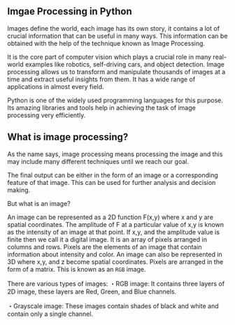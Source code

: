 ## Imgae Processing in Python

Images define the world, each image has its own story, it contains a lot of crucial information that can be useful in many ways. This information can be obtained with the help of the technique known as Image Processing.

It is the core part of computer vision which plays a crucial role in many real-world examples like robotics, self-driving cars, and object detection. Image processing allows us to transform and manipulate thousands of images at a time and extract useful insights from them. It has a wide range of applications in almost every field. 

Python is one of the widely used programming languages for this purpose. Its amazing libraries and tools help in achieving the task of image processing very efficiently. 

## What is image processing?
As the name says, image processing means processing the image and this may include many different techniques until we reach our goal.

The final output can be either in the form of an image or a corresponding feature of that image. This can be used for further analysis and decision making.

But what is an image?

An image can be represented as a 2D function F(x,y) where x and y are spatial coordinates. The amplitude of F at a particular value of x,y is known as the intensity of an image at that point. If x,y, and the amplitude value is finite then we call it a digital image. It is an array of pixels arranged in columns and rows. Pixels are the elements of an image that contain information about intensity and color. An image can also be represented in 3D where x,y, and z become spatial coordinates. Pixels are arranged in the form of a matrix. This is known as an `RGB` image.

There are various types of images:
・RGB image: It contains three layers of 2D image, these layers are Red, Green, and Blue channels.

・Grayscale image: These images contain shades of black and white and contain only a single channel.
